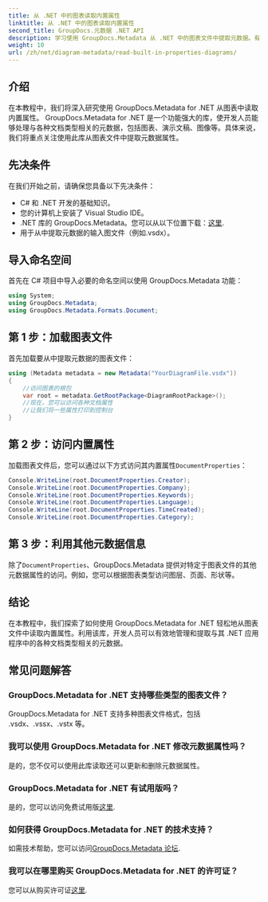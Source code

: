 ```yaml
---
title: 从 .NET 中的图表读取内置属性
linktitle: 从 .NET 中的图表读取内置属性
second_title: GroupDocs.元数据 .NET API
description: 学习使用 GroupDocs.Metadata 从 .NET 中的图表文件中提取元数据。有效增强文档管理和分析。
weight: 10
url: /zh/net/diagram-metadata/read-built-in-properties-diagrams/
---
```

## 介绍
在本教程中，我们将深入研究使用 GroupDocs.Metadata for .NET 从图表中读取内置属性。 GroupDocs.Metadata for .NET 是一个功能强大的库，使开发人员能够处理与各种文档类型相关的元数据，包括图表、演示文稿、图像等。具体来说，我们将重点关注使用此库从图表文件中提取元数据属性。
## 先决条件
在我们开始之前，请确保您具备以下先决条件：
- C# 和 .NET 开发的基础知识。
- 您的计算机上安装了 Visual Studio IDE。
-  .NET 库的 GroupDocs.Metadata。您可以从以下位置下载：[这里](https://releases.groupdocs.com/metadata/net/).
- 用于从中提取元数据的输入图文件（例如.vsdx）。

## 导入命名空间
首先在 C# 项目中导入必要的命名空间以使用 GroupDocs.Metadata 功能：
```csharp
using System;
using GroupDocs.Metadata;
using GroupDocs.Metadata.Formats.Document;
```
## 第 1 步：加载图表文件
首先加载要从中提取元数据的图表文件：
```csharp
using (Metadata metadata = new Metadata("YourDiagramFile.vsdx"))
{
    //访问图表的根包
    var root = metadata.GetRootPackage<DiagramRootPackage>();
    //现在，您可以访问各种文档属性
    //让我们将一些属性打印到控制台
}
```
## 第 2 步：访问内置属性
加载图表文件后，您可以通过以下方式访问其内置属性`DocumentProperties`：
```csharp
Console.WriteLine(root.DocumentProperties.Creator);
Console.WriteLine(root.DocumentProperties.Company);
Console.WriteLine(root.DocumentProperties.Keywords);
Console.WriteLine(root.DocumentProperties.Language);
Console.WriteLine(root.DocumentProperties.TimeCreated);
Console.WriteLine(root.DocumentProperties.Category);
```
## 第 3 步：利用其他元数据信息
除了`DocumentProperties`、GroupDocs.Metadata 提供对特定于图表文件的其他元数据属性的访问。例如，您可以根据图表类型访问图层、页面、形状等。

## 结论
在本教程中，我们探索了如何使用 GroupDocs.Metadata for .NET 轻松地从图表文件中读取内置属性。利用该库，开发人员可以有效地管理和提取与其 .NET 应用程序中的各种文档类型相关的元数据。

## 常见问题解答
### GroupDocs.Metadata for .NET 支持哪些类型的图表文件？
GroupDocs.Metadata for .NET 支持多种图表文件格式，包括 .vsdx、.vssx、.vstx 等。
### 我可以使用 GroupDocs.Metadata for .NET 修改元数据属性吗？
是的，您不仅可以使用此库读取还可以更新和删除元数据属性。
### GroupDocs.Metadata for .NET 有试用版吗？
是的，您可以访问免费试用版[这里](https://releases.groupdocs.com/).
### 如何获得 GroupDocs.Metadata for .NET 的技术支持？
如需技术帮助，您可以访问[GroupDocs.Metadata 论坛](https://forum.groupdocs.com/c/metadata/14).
### 我可以在哪里购买 GroupDocs.Metadata for .NET 的许可证？
您可以从购买许可证[这里](https://purchase.groupdocs.com/buy).